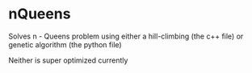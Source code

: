 # nQueens
Solves n - Queens problem using either a hill-climbing (the c++ file) or genetic algorithm (the python file)

Neither is super optimized currently


